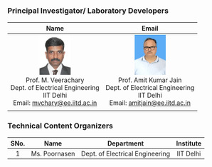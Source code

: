 ### Principal Investigator/ Laboratory Developers
 | Name | Email |
 | :---: | :---: | 
 |<img src="images/profimg1.png" alt="Prof. M. Veerachary" width="70" height="90"><br>Prof. M. Veerachary <br>Dept. of Electrical Engineering<br> IIT Delhi<br>Email: mvchary@ee.iitd.ac.in  | <img src="images/profimg2.png" alt="Prof. M. Veerachary" width="70" height="90"><br>Prof. Amit Kumar Jain <br>Dept. of Electrical Engineering<br> IIT Delhi<br>Email: amitjain@ee.iitd.ac.in |
 |  | 
### Technical Content Organizers

| SNo. | Name | Department | Institute |
| :---: | :---: | :---: | :---: | 
| 1 | Ms. Poornasen | Dept. of Electrical Engineering | IIT Delhi |  

